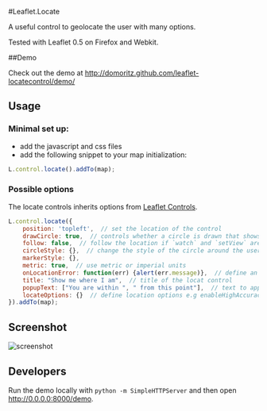 #Leaflet.Locate

A useful control to geolocate the user with many options.

Tested with Leaflet 0.5 on Firefox and Webkit.

##Demo

Check out the demo at http://domoritz.github.com/leaflet-locatecontrol/demo/

## Usage

### Minimal set up:

* add the javascript and css files
* add the following snippet to your map initialization:

```javascript
L.control.locate().addTo(map);
```

### Possible options

The locate controls inherits options from [Leaflet Controls](http://leafletjs.com/reference.html#control-options).

```javascript
L.control.locate({
	position: 'topleft',  // set the location of the control
    drawCircle: true,  // controls whether a circle is drawn that shows the uncertainty about the location
    follow: false,  // follow the location if `watch` and `setView` are set to true in locateOptions
    circleStyle: {},  // change the style of the circle around the user's location
    markerStyle: {},
    metric: true,  // use metric or imperial units
    onLocationError: function(err) {alert(err.message)},  // define an error callback function
    title: "Show me where I am",  // title of the locat control
    popupText: ["You are within ", " from this point"],  // text to appear if user clicks on circle
    locateOptions: {}  // define location options e.g enableHighAccuracy: true
}).addTo(map);
```

## Screenshot

![screenshot](https://raw.github.com/domoritz/leaflet-locatecontrol/gh-pages/screenshot.png "Screenshot showing the locate control")

## Developers

Run the demo locally with `python -m SimpleHTTPServer` and then open http://0.0.0.0:8000/demo.
